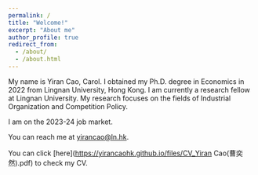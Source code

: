 ```yaml
---
permalink: /
title: "Welcome!"
excerpt: "About me"
author_profile: true
redirect_from: 
  - /about/
  - /about.html
---
```



<!-- <div class="figure_aboutme">
  <img src="https://fpcordeiro.github.io/images/profile_aboutme.jpg" />
</div> -->

My name is Yiran Cao, Carol. I obtained my Ph.D. degree in Economics in 2022 from Lingnan University, Hong Kong. I am currently a research fellow at Lingnan University. My research focuses on the fields of Industrial Organization and Competition Policy. 

I am on the 2023-24 job market. 

You can reach me at [yirancao@ln.hk](mailto:yirancao@ln.hk).

You can click [here](https://yirancaohk.github.io/files/CV_Yiran Cao(曹奕然).pdf) to check my CV. 


